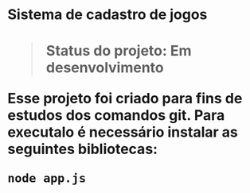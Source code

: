 <h1> Sistema de cadastro de jogos <h1>

> Status do projeto: Em desenvolvimento

Esse projeto foi criado para fins de estudos dos comandos git. Para executalo é necessário instalar as seguintes bibliotecas:

```
node app.js
```
